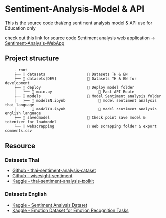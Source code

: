 # Sentiment-Analysis-Model & API
This is the source code thai/eng sentiment analysis model & API use for Education only

check out this link for source code Sentiment analysis web application -> [Sentiment-Analysis-WebApp ](https://github.com/Notties/Sentiment-Analysis-WebApp)

## Project structure
```text
    . root
    ├── 📂 datasets                   🔸 Datasets TH & EN
    ├── 📂 datasets[DEV]              🔸 Datasets TH & EN for development
    ├── 📂 deploy                     🔸 Deploy model folder
    |   └── 📄 main.py                     🔹 Fast API Route
    ├── 📂 models                     🔸 Model Sentiment analysis folder
    |   ├── 📄 modelEN.ipynb               🔹 model sentiment analysis thai language
    |   └── 📄 modelTH.ipynb               🔹 model sentiment analysis english language
    ├── 📂 savedmodel                 🔸 Check point save model & tokenizer for loadmodel
    └── 📂 webscrapping               🔸 Web scrapping folder & export comments.csv
```

## Resource
### Datasets Thai
- [Github - thai-sentiment-analysis-dataset](https://github.com/PyThaiNLP/thai-sentiment-analysis-dataset)
- [Github - wisesight-sentiment](https://github.com/PyThaiNLP/wisesight-sentiment/)
- [Kaggle - thai-sentiment-analysis-toolkit](https://www.kaggle.com/datasets/rtatman/thai-sentiment-analysis-toolkit)

### Datasets English
- [Kaggle - Sentiment Analysis Dataset](https://www.kaggle.com/datasets/abhi8923shriv/sentiment-analysis-dataset)
- [Kaggle - Emotion Dataset for Emotion Recognition Tasks](https://www.kaggle.com/datasets/parulpandey/emotion-dataset)
